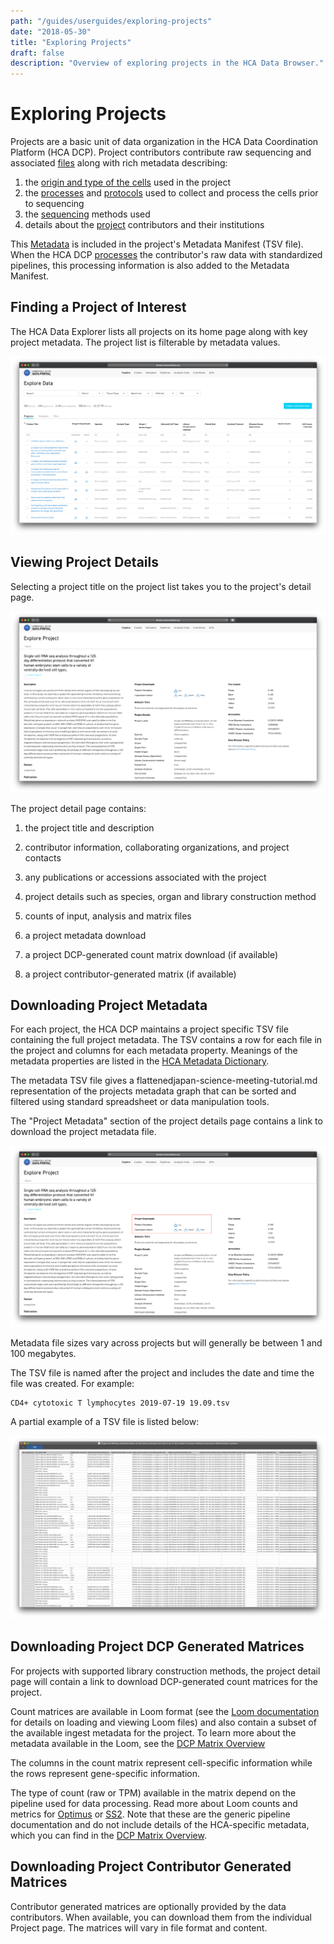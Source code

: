 ```yaml
---
path: "/guides/userguides/exploring-projects"
date: "2018-05-30"
title: "Exploring Projects"
draft: false
description: "Overview of exploring projects in the HCA Data Browser."
---
```


# Exploring Projects

Projects are a basic unit of data organization in the HCA Data Coordination Platform (HCA DCP). Project contributors contribute raw sequencing and associated [files](/metadata/dictionary/file/sequence_file) along with rich metadata describing:

  1. the  [origin and type of the cells](/metadata/dictionary/biomaterial/cell_line) used in the project
  1. the [processes](/metadata/dictionary/process/analysis/analysis_process) and [protocols](/metadata/dictionary/protocol/biomaterial_collection/aggregate_generation_protocol) used to collect and process the cells prior to sequencing
  1. the  [sequencing](/metadata/dictionary/protocol/sequencing/sequencing_protocol) methods used
  1. details about the [project](/metadata/dictionary/project/project) contributors and their institutions
 
This [Metadata](/metadata/dictionary/process/analysis/analysis_process) is included in the project's Metadata Manifest (TSV file). When the HCA DCP [processes](/pipelines) the contributor's raw data with standardized pipelines, this processing information is also added to the Metadata Manifest. 

## Finding a Project of Interest

The HCA Data Explorer lists all projects on its home page along with key project metadata. The project list is filterable by metadata values. 

![Browsing Projects in the Data Explorer](../_images/exploring-projects-project-list.png "Exploring Projects")


## Viewing Project Details

Selecting a project title on the project list takes you to the project's detail page. 

![Viewing Project Details](../_images/exploring-projects-project-detail.png "Project Detail")


The project detail page contains:

1. the project title and description

1. contributor information, collaborating organizations, and project contacts

1. any publications or accessions associated with the project 

1. project details such as species, organ and library construction method 

1. counts of input, analysis and matrix files

1. a project metadata download

1. a project DCP-generated count matrix download (if available)

1. a project contributor-generated matrix (if available)

## Downloading Project Metadata

For each project, the HCA DCP maintains a project specific TSV file containing the full project metadata. The TSV contains a row for each file in the project and columns for each metadata property. Meanings of the metadata properties are listed in the [HCA Metadata Dictionary](/metadata).

The metadata TSV file gives a flattenedjapan-science-meeting-tutorial.md representation of the projects metadata graph that can be sorted and filtered using standard spreadsheet or data manipulation tools.

The "Project Metadata" section of the project details page contains a link to download the project metadata file.

![Project Metadata](../_images/exploring-projects-project-downloads.png "Project Downloads")

Metadata file sizes vary across projects but will generally be between 1 and 100 megabytes.

The TSV file is named after the project and includes the date and time the file was created. For example:

``` 
CD4+ cytotoxic T lymphocytes 2019-07-19 19.09.tsv
```

A partial example of a TSV file is listed below:

![Partial Metadata tsv](../_images/exploring-projects-tsv.png "TSV File")


## Downloading Project DCP Generated Matrices

For projects with supported library construction methods, the project detail page will contain a link to download DCP-generated count matrices for the project.
 
 Count matrices are available in Loom format (see the [Loom documentation](http://loompy.org/) for details on loading and viewing Loom files) and also contain a subset of the available ingest metadata for the project. To learn more about the metadata available in the Loom, see the [DCP Matrix Overview](/guides/userguides/matrices)
 
 The columns in the count matrix represent cell-specific information while the rows represent gene-specific information. 

 The type of count (raw or TPM) available in the matrix depend on the pipeline used for data processing. Read more about Loom counts and metrics for [Optimus](https://broadinstitute.github.io/warp/documentation/Pipelines/Optimus_Pipeline/Loom_schema.html) or [SS2](https://broadinstitute.github.io/warp/documentation/Pipelines/Smart-seq2_Multi_Sample_Pipeline/Loom_schema.html). Note that these are the generic pipeline documentation and do not include details of the HCA-specific metadata, which you can find in the [DCP Matrix Overview](/guides/userguides/matrices.md).


## Downloading Project Contributor Generated Matrices
Contributor generated matrices are optionally provided by the data contributors. When available, you can download them from the individual Project page. The matrices will vary in file format and content. 
